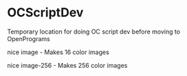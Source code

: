 OCScriptDev
===========

Temporary location for doing OC script dev before moving to OpenPrograms

nice image - Makes 16 color images

nice image-256 - Makes 256 color images
